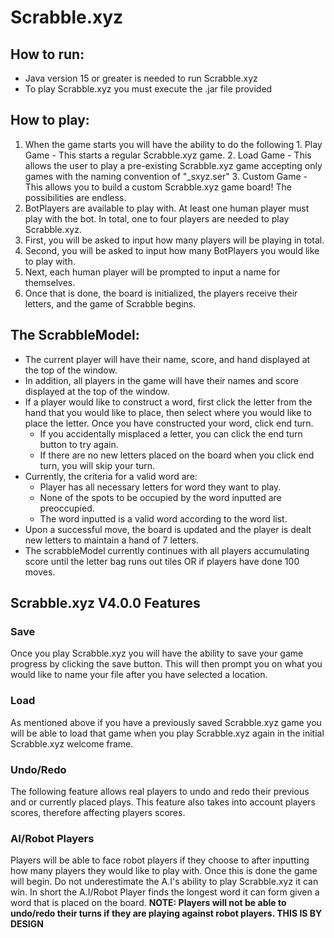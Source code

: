 # Scrabble.xyz

## How to run:
- Java version 15 or greater is needed to run Scrabble.xyz
- To play Scrabble.xyz you must execute the .jar file provided

## How to play:
1. When the game starts you will have the ability to do the following 1. Play Game - This starts a regular Scrabble.xyz game. 2. Load Game - This allows the user to play a pre-existing Scrabble.xyz game accepting only games with the naming convention of "_sxyz.ser" 3. Custom Game - This allows you to build a custom Scrabble.xyz game board! The possibilities are endless. 
2. BotPlayers are available to play with. At least one human player must play with the bot. In total, one to four players are needed to play Scrabble.xyz.
3. First, you will be asked to input how many players will be playing in total.
4. Second, you will be asked to input how many BotPlayers you would like to play with.
5. Next, each human player will be prompted to input a name for themselves.
6. Once that is done, the board is initialized, the players receive their letters, and the game of Scrabble begins.

## The ScrabbleModel:
- The current player will have their name, score, and hand displayed at the top of the window.
- In addition, all players in the game will have their names and score displayed at the top of the window. 
- If a player would like to construct a word, first click the letter from the hand that you would like to place, then select where you would like to place the letter. Once you have constructed your word, click end turn.
    - If you accidentally misplaced a letter, you can click the end turn button to try again.
    - If there are no new letters placed on the board when you click end turn, you will skip your turn.
- Currently, the criteria for a valid word are:
    - Player has all necessary letters for word they want to play.
    - None of the spots to be occupied by the word inputted are preoccupied. 
    - The word inputted is a valid word according to the word list.
- Upon a successful move, the board is updated and the player is dealt new letters to maintain a hand of 7 letters.
- The scrabbleModel currently continues with all players accumulating score until the letter bag runs out tiles OR if players have done 100 moves.


## Scrabble.xyz V4.0.0 Features

### Save
Once you play Scrabble.xyz you will have the ability to save your game progress by clicking the 
save button. This will then prompt you on what you would like to name your file after you have selected a location.

### Load
As mentioned above if you have a previously saved Scrabble.xyz game you will be able to load that game when you play Scrabble.xyz again
in the initial Scrabble.xyz welcome frame.

### Undo/Redo

The following feature allows real players to undo and redo their previous and or currently placed plays. This feature also takes into
account players scores, therefore affecting players scores.

### AI/Robot Players

Players will be able to face robot players if they choose to after inputting how many players they would like to play with.
Once this is done the game will begin. Do not underestimate the A.I's ability to play Scrabble.xyz it can win. In short the A.I/Robot Player
finds the longest word it can form given a word that is placed on the board. 
**NOTE: Players will not be able to undo/redo their turns if they are playing against robot players. THIS IS BY DESIGN**



